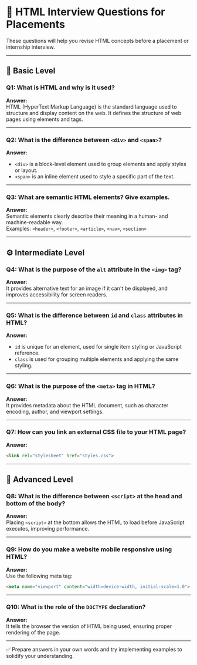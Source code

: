 
# 🎯 HTML Interview Questions for Placements

These questions will help you revise HTML concepts before a placement or internship interview.

---

## 🧠 Basic Level

### Q1: What is HTML and why is it used?
**Answer:**  
HTML (HyperText Markup Language) is the standard language used to structure and display content on the web. It defines the structure of web pages using elements and tags.

---

### Q2: What is the difference between `<div>` and `<span>`?
**Answer:**  
- `<div>` is a block-level element used to group elements and apply styles or layout.
- `<span>` is an inline element used to style a specific part of the text.

---

### Q3: What are semantic HTML elements? Give examples.
**Answer:**  
Semantic elements clearly describe their meaning in a human- and machine-readable way.  
Examples: `<header>`, `<footer>`, `<article>`, `<nav>`, `<section>`

---

## ⚙️ Intermediate Level

### Q4: What is the purpose of the `alt` attribute in the `<img>` tag?
**Answer:**  
It provides alternative text for an image if it can't be displayed, and improves accessibility for screen readers.

---

### Q5: What is the difference between `id` and `class` attributes in HTML?
**Answer:**  
- `id` is unique for an element, used for single item styling or JavaScript reference.
- `class` is used for grouping multiple elements and applying the same styling.

---

### Q6: What is the purpose of the `<meta>` tag in HTML?
**Answer:**  
It provides metadata about the HTML document, such as character encoding, author, and viewport settings.

---

### Q7: How can you link an external CSS file to your HTML page?
**Answer:**  
```html
<link rel="stylesheet" href="styles.css">
```

---

## 🚀 Advanced Level

### Q8: What is the difference between `<script>` at the head and bottom of the body?
**Answer:**  
Placing `<script>` at the bottom allows the HTML to load before JavaScript executes, improving performance.

---

### Q9: How do you make a website mobile responsive using HTML?
**Answer:**  
Use the following meta tag:  
```html
<meta name="viewport" content="width=device-width, initial-scale=1.0">
```

---

### Q10: What is the role of the `DOCTYPE` declaration?
**Answer:**  
It tells the browser the version of HTML being used, ensuring proper rendering of the page.

---

✅ Prepare answers in your own words and try implementing examples to solidify your understanding.
